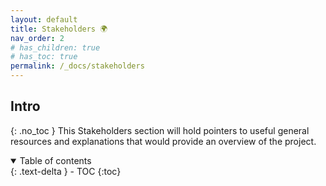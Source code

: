 ```yaml
---
layout: default
title: Stakeholders 🌍
nav_order: 2
# has_children: true
# has_toc: true
permalink: /_docs/stakeholders
---
```

## Intro  
{: .no_toc }
This Stakeholders section will hold pointers to useful general resources and explanations that would provide an overview of the project.

<details open markdown="block">
  <summary>
    Table of contents
  </summary>
  {: .text-delta }
- TOC
{:toc}
</details>